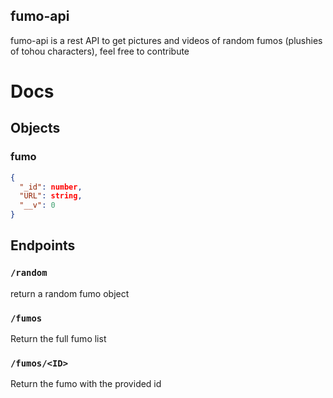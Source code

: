 ## fumo-api

fumo-api is a rest API to get pictures and videos of random fumos (plushies of tohou characters), feel free to contribute

# Docs 

## Objects
### fumo 
```json
{
  "_id": number,
  "URL": string,
  "__v": 0
}
```

## Endpoints

### `/random`

return a random fumo object

### `/fumos`
Return the full fumo list 

### `/fumos/<ID>`
Return the fumo with the provided id
